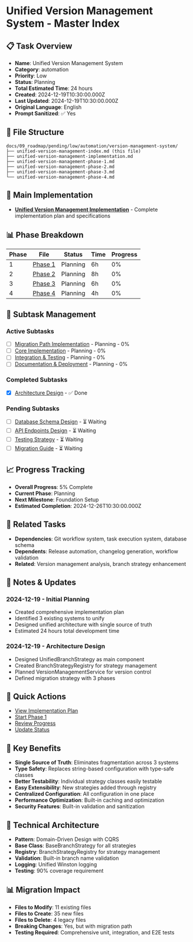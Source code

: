 # Unified Version Management System - Master Index

## 📋 Task Overview
- **Name**: Unified Version Management System
- **Category**: automation
- **Priority**: Low
- **Status**: Planning
- **Total Estimated Time**: 24 hours
- **Created**: 2024-12-19T10:30:00.000Z
- **Last Updated**: 2024-12-19T10:30:00.000Z
- **Original Language**: English
- **Prompt Sanitized**: ✅ Yes

## 📁 File Structure
```
docs/09_roadmap/pending/low/automation/version-management-system/
├── unified-version-management-index.md (this file)
├── unified-version-management-implementation.md
├── unified-version-management-phase-1.md
├── unified-version-management-phase-2.md
├── unified-version-management-phase-3.md
└── unified-version-management-phase-4.md
```

## 🎯 Main Implementation
- **[Unified Version Management Implementation](./unified-version-management-implementation.md)** - Complete implementation plan and specifications

## 📊 Phase Breakdown
| Phase | File | Status | Time | Progress |
|-------|------|--------|------|----------|
| 1 | [Phase 1](./unified-version-management-phase-1.md) | Planning | 6h | 0% |
| 2 | [Phase 2](./unified-version-management-phase-2.md) | Planning | 8h | 0% |
| 3 | [Phase 3](./unified-version-management-phase-3.md) | Planning | 6h | 0% |
| 4 | [Phase 4](./unified-version-management-phase-4.md) | Planning | 4h | 0% |

## 🔄 Subtask Management
### Active Subtasks
- [ ] [Migration Path Implementation](./unified-version-management-phase-1.md) - Planning - 0%
- [ ] [Core Implementation](./unified-version-management-phase-2.md) - Planning - 0%
- [ ] [Integration & Testing](./unified-version-management-phase-3.md) - Planning - 0%
- [ ] [Documentation & Deployment](./unified-version-management-phase-4.md) - Planning - 0%

### Completed Subtasks
- [x] [Architecture Design](./unified-version-management-implementation.md) - ✅ Done

### Pending Subtasks
- [ ] [Database Schema Design](./unified-version-management-phase-1.md) - ⏳ Waiting
- [ ] [API Endpoints Design](./unified-version-management-phase-2.md) - ⏳ Waiting
- [ ] [Testing Strategy](./unified-version-management-phase-3.md) - ⏳ Waiting
- [ ] [Migration Guide](./unified-version-management-phase-4.md) - ⏳ Waiting

## 📈 Progress Tracking
- **Overall Progress**: 5% Complete
- **Current Phase**: Planning
- **Next Milestone**: Foundation Setup
- **Estimated Completion**: 2024-12-26T10:30:00.000Z

## 🔗 Related Tasks
- **Dependencies**: Git workflow system, task execution system, database schema
- **Dependents**: Release automation, changelog generation, workflow validation
- **Related**: Version management analysis, branch strategy enhancement

## 📝 Notes & Updates
### 2024-12-19 - Initial Planning
- Created comprehensive implementation plan
- Identified 3 existing systems to unify
- Designed unified architecture with single source of truth
- Estimated 24 hours total development time

### 2024-12-19 - Architecture Design
- Designed UnifiedBranchStrategy as main component
- Created BranchStrategyRegistry for strategy management
- Planned VersionManagementService for version control
- Defined migration strategy with 3 phases

## 🚀 Quick Actions
- [View Implementation Plan](./unified-version-management-implementation.md)
- [Start Phase 1](./unified-version-management-phase-1.md)
- [Review Progress](#progress-tracking)
- [Update Status](#notes--updates)

## 🎯 Key Benefits
- **Single Source of Truth**: Eliminates fragmentation across 3 systems
- **Type Safety**: Replaces string-based configuration with type-safe classes
- **Better Testability**: Individual strategy classes easily testable
- **Easy Extensibility**: New strategies added through registry
- **Centralized Configuration**: All configuration in one place
- **Performance Optimization**: Built-in caching and optimization
- **Security Features**: Built-in validation and sanitization

## 🔧 Technical Architecture
- **Pattern**: Domain-Driven Design with CQRS
- **Base Class**: BaseBranchStrategy for all strategies
- **Registry**: BranchStrategyRegistry for strategy management
- **Validation**: Built-in branch name validation
- **Logging**: Unified Winston logging
- **Testing**: 90% coverage requirement

## 📊 Migration Impact
- **Files to Modify**: 11 existing files
- **Files to Create**: 35 new files
- **Files to Delete**: 4 legacy files
- **Breaking Changes**: Yes, but with migration path
- **Testing Required**: Comprehensive unit, integration, and E2E tests
